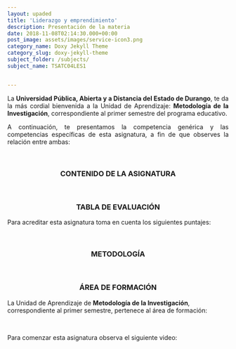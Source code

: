 ```yaml
---
layout: upaded
title: 'Liderazgo y emprendimiento'
description: Presentación de la materia
date: 2018-11-08T02:14:30.000+00:00
post_image: assets/images/service-icon3.png
category_name: Doxy Jekyll Theme
category_slug: doxy-jekyll-theme
subject_folder: /subjects/
subject_name: TSATC04LES1


---
```

<p align="justify">La <b>Universidad Pública, Abierta y a Distancia del Estado de Durango</b>, te da la más cordial bienvenida a la Unidad de Aprendizaje: <b>Metodología de la Investigación</b>, correspondiente al primer semestre del programa educativo.  </p> 	
<p align="justify">A continuación, te presentamos la competencia genérica y las competencias específicas de esta asignatura, a fin de que observes la relación entre ambas: </p> 	

<br>	
<h3><p align="center">CONTENIDO DE LA ASIGNATURA</p></h3>	

<br>	
<h3><p align="center">TABLA DE EVALUACIÓN</p></h3> 	
<p>Para acreditar esta asignatura toma en cuenta los siguientes puntajes: </p>	 	
	
<br>	
<h3><p align="center">METODOLOGÍA</p></h3>

<br>	
<h3><p align="center">ÁREA DE FORMACIÓN</p></h3>
<p>La Unidad de Aprendizaje de <b>Metodología de la Investigación</b>, correspondiente al primer semestre, pertenece al área de formación: </p>

<br>
<p align="justify">Para comenzar esta asignatura observa el siguiente video:</p>